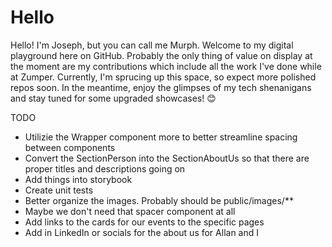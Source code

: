 # Hello

Hello! I'm Joseph, but you can call me Murph. Welcome to my digital playground here on GitHub. Probably the only thing of value on display at the moment are my contributions which include all the work I've done while at Zumper. Currently, I'm sprucing up this space, so expect more polished repos soon. In the meantime, enjoy the glimpses of my tech shenanigans and stay tuned for some upgraded showcases! 😊

TODO
- Utilizie the Wrapper component more to better streamline spacing between components
- Convert the SectionPerson into the SectionAboutUs so that there are proper titles and descriptions going on
- Add things into storybook
- Create unit tests
- Better organize the images. Probably should be public/images/**
- Maybe we don't need that spacer component at all
- Add links to the cards for our events to the specific pages
- Add in LinkedIn or socials for the about us for Allan and I
